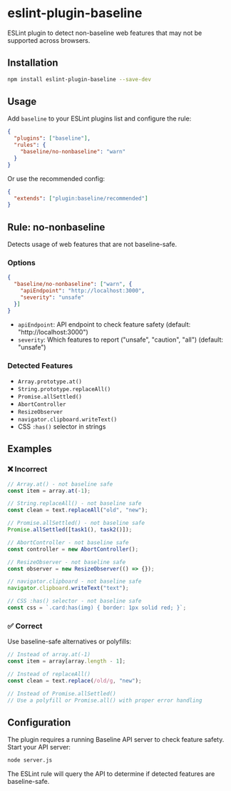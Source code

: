 # eslint-plugin-baseline

ESLint plugin to detect non-baseline web features that may not be supported across browsers.

## Installation

```bash
npm install eslint-plugin-baseline --save-dev
```

## Usage

Add `baseline` to your ESLint plugins list and configure the rule:

```json
{
  "plugins": ["baseline"],
  "rules": {
    "baseline/no-nonbaseline": "warn"
  }
}
```

Or use the recommended config:

```json
{
  "extends": ["plugin:baseline/recommended"]
}
```

## Rule: no-nonbaseline

Detects usage of web features that are not baseline-safe.

### Options

```json
{
  "baseline/no-nonbaseline": ["warn", {
    "apiEndpoint": "http://localhost:3000",
    "severity": "unsafe"
  }]
}
```

- `apiEndpoint`: API endpoint to check feature safety (default: "http://localhost:3000")
- `severity`: Which features to report ("unsafe", "caution", "all") (default: "unsafe")

### Detected Features

- `Array.prototype.at()`
- `String.prototype.replaceAll()`
- `Promise.allSettled()`
- `AbortController`
- `ResizeObserver`
- `navigator.clipboard.writeText()`
- CSS `:has()` selector in strings

## Examples

### ❌ Incorrect

```javascript
// Array.at() - not baseline safe
const item = array.at(-1);

// String.replaceAll() - not baseline safe  
const clean = text.replaceAll("old", "new");

// Promise.allSettled() - not baseline safe
Promise.allSettled([task1(), task2()]);

// AbortController - not baseline safe
const controller = new AbortController();

// ResizeObserver - not baseline safe
const observer = new ResizeObserver(() => {});

// navigator.clipboard - not baseline safe
navigator.clipboard.writeText("text");

// CSS :has() selector - not baseline safe
const css = `.card:has(img) { border: 1px solid red; }`;
```

### ✅ Correct

Use baseline-safe alternatives or polyfills:

```javascript
// Instead of array.at(-1)
const item = array[array.length - 1];

// Instead of replaceAll()
const clean = text.replace(/old/g, "new");

// Instead of Promise.allSettled()
// Use a polyfill or Promise.all() with proper error handling
```

## Configuration

The plugin requires a running Baseline API server to check feature safety. Start your API server:

```bash
node server.js
```

The ESLint rule will query the API to determine if detected features are baseline-safe.